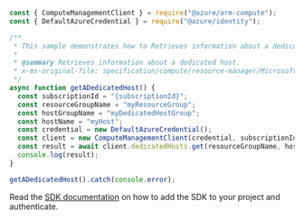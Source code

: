 ```javascript
const { ComputeManagementClient } = require("@azure/arm-compute");
const { DefaultAzureCredential } = require("@azure/identity");

/**
 * This sample demonstrates how to Retrieves information about a dedicated host.
 *
 * @summary Retrieves information about a dedicated host.
 * x-ms-original-file: specification/compute/resource-manager/Microsoft.Compute/stable/2021-11-01/examples/compute/GetADedicatedHost.json
 */
async function getADedicatedHost() {
  const subscriptionId = "{subscriptionId}";
  const resourceGroupName = "myResourceGroup";
  const hostGroupName = "myDedicatedHostGroup";
  const hostName = "myHost";
  const credential = new DefaultAzureCredential();
  const client = new ComputeManagementClient(credential, subscriptionId);
  const result = await client.dedicatedHosts.get(resourceGroupName, hostGroupName, hostName);
  console.log(result);
}

getADedicatedHost().catch(console.error);
```

Read the [SDK documentation](https://github.com/Azure/azure-sdk-for-js/blob/%40azure%2Farm-compute_17.3.1/sdk/compute/arm-compute/README.md) on how to add the SDK to your project and authenticate.

